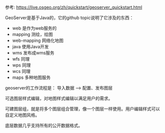 参考: https://live.osgeo.org/zh/quickstart/geoserver_quickstart.html

GeoServer是基于Java的，它的github topic说明了它涉及的东西：
* web 是作为web服务的
* mapping 测绘，绘图
* web-mapping 网络化地图
* java 使用Java开发
* wms 发布成wms服务
* wfs 同理
* wps 同理
* wcs 同理
* maps 多种地图服务


geoserver的工作流程是：
导入数据 --> 配置、发布图层 

可选图层样式编辑，对地图样式编辑以满足用户的需求。

可建图层组，就是将多个图层组合管理，像一个图层一样使用。用户编辑样式可以自定义地图风格。

底层数据几乎支持所有的公开数据格式。
